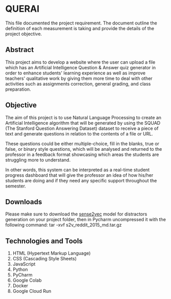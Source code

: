 # QUERAI #

This file documented the project requirement. The document outline the definition of each measurement is taking and provide the details of the project objective.

## Abstract ##
This project aims to develop a website where the user can upload a file which has an Artificial Intelligence Question & Answer quiz generator in order to enhance students' learning experience as well as improve teachers' qualitative work by giving them more time to deal with other activities such as assignments correction, general grading, and class preparation.

## Objective ##
The aim of this project is to use Natural Language Processing to create an Artificial Intelligence algorithm that will be generated by using the SQUAD (The Stanford Question Answering Dataset) dataset to receive a piece of text and generate questions in relation to the contents of a file or URL.

These questions could be either multiple-choice, fill in the blanks, true or false, or binary style questions, which will be analysed and returned to the professor in a feedback format showcasing which areas the students are struggling more to understand.

In other words, this system can be interpreted as a real-time student progress dashboard that will give the professor an idea of how his/her students are doing and if they need any specific support throughout the semester.

## Downloads ##
Please make sure to download the [sense2vec](https://github.com/explosion/sense2vec/releases/download/v1.0.0/s2v_reddit_2015_md.tar.gz) model for distractors generation on your project folder,
then in Pycharm uncompressed it with the following command:
tar -xvf  s2v_reddit_2015_md.tar.gz

## Technologies and Tools ##
1. HTML (Hypertext Markup Language)
2. CSS (Cascading Style Sheets)
3. JavaScript
4. Python
5. PyCharm
6. Google Colab
7. Docker
8. Google Cloud Run
